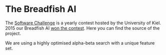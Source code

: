 # The Breadfish AI

The [Software Challenge](https://www.diwish.de/newsarchiv/erfolgreich-abgefischt-gewinner-im-programmier-wettbewerb-software-challenge-der-uni-kiel-stehen-fest.html) is a yearly contest hosted by the University of Kiel. 
2015 our Breadfish AI [won the contest](https://www.uni-kiel.de/pressemeldungen/index.php?pmid=2015-215-software-challenge-gewinner&pr=1). 
Here you can find the source of the project.

We are using a highly optimised alpha-beta search with a unique feature set.
